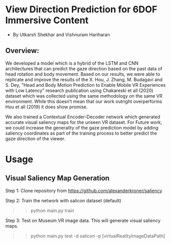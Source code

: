 # View Direction Prediction for 6DOF Immersive Content
- By Utkarsh Shekhar and Vishnuram Hariharan

## Overview:
We developed a model which is a hybrid of the LSTM and CNN architectures that can predict the gaze direction based on the past data of head rotation and body movement. Based on our results, we were able to replicate  and improve the results of the X. Hou, J. Zhang, M. Budagavi and S. Dey, "Head and Body Motion Prediction to Enable Mobile VR Experiences with Low Latency" research publication using Chakareski et all (2020) dataset which was collected using the same methodology on the same VR environment. While this doesn’t mean that our work outright overperforms Hou et all (2019) it does show promise. 

We also trained a Contextual Encoder-Decoder network which generated accurate visual saliency maps for the unseen VR dataset. For Future work, we could increase the generality of the gaze prediction model by adding saliency coordinates as part of the training process to better predict the gaze direction of the viewer. 


# Usage

## Visual Saliency Map Generation
Step 1: Clone repository from https://github.com/alexanderkroner/saliency 

Step 2: Train the network with salicon dataset (default)
>> python main.py train

Step 3: Test on Museum VR image data. This will generate visual saliency maps.
>> python main.py test -d salicon -p [virtualRealityImageDataPath]
  
